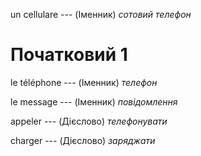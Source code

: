 un cellulare --- (Іменник)
*сотовий телефон*



# Початковий 1
le téléphone --- (Іменник)
*телефон*



le message --- (Іменник)
*повідомлення*



appeler --- (Дієслово)
*телефонувати*



charger --- (Дієслово)
*заряджати*